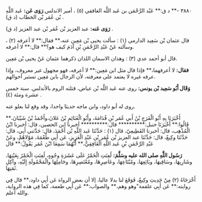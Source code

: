 ٣٨٨٠ -** د ق:** عَبْد الرَّحْمَن بن عَبد اللَّه الغافقي (٥) ، أمير الاندلس.**رَوَى عَن:** عَبد اللَّهِ بْن عُمَر بْن الخطاب (د ق) .

**رَوَى عَنه:** عبد العزيز بْن عُمَر بْن عبد العزيز (د ق) .

قال عثمان بْن سَعِيد الدارمي (١) : سألت يحيى بْن مَعِين عنه،** فقال:** لا أعرفه (٢) ، وسألته عَنْ عَبْدِ الرَّحْمَنِ بْنِ آدَمَ كيف هو؟** قال:** لا أعرفه.

قال أبو أحمد عدي (٣) : وهذان الاسمان اللذان ذكرهما عثمان عَنْ يحيى بْن مَعِين.

**فقال:** لا أعرفهما،** فإذا قال مثل ابن مَعِين:** لا أعرفه، فهو مجهول غير معروف، وإذا عرفه غيره لا يعتمد على معرفته، لأن الرجال بابن مَعِين تستبر أحوالهم.

**وَقَال أَبُو سَعِيد بْن يونس:** روى عنه عَبد اللَّه بْن عياض، قتلته الروم بالأندلس. سنة خمس عشرة ومئة (٤) .

روى له أبو داود، وابن ماجه حديثا واحدا، وقد وقع لنا بعلو عنه.

أَخْبَرَنَا بِهِ أَبُو الْفَرَجِ بْنُ أَبي عُمَر بْنِ قُدَامَةَ، وأَبُو الْغَنَائِمِ بْنُ عَلانَ،وأَحْمَدُ بْنُ شَيْبَانَ،** قَالُوا:** أَخْبَرَنَا حنبل:********** قال:********** أخبرنا ابن الحصين، قال: أخبرنا ابْنُ الْمُذْهِب، قال: أخبرنا القَطِيعِيّ، قال (١) : حَدَّثَنَا عَبد اللَّهِ بْن أَحْمَدَ، قال: حَدَّثني أَبِي، قال: حَدَّثَنَا وكِيعٌ، قال: حَدَّثَنَا عبد العزيز بْن عُمَر بْن عَبْدِ الْعَزِيزِ، عَن أَبِي طُعْمَةَ، مَوْلاهُمْ، وعَنْ عَبْدِ الرَّحْمَنِ بْنِ عَبد اللَّهِ الْغَافِقِيُّ،** أَنَّهُمَا سَمِعَا ابْنَ عُمَر يَقُولُ:** قال

**رَسُول اللَّهِ صلى الله عليه وسَلَّمَ:** لُعِنَتِ الْخَمْرُ عَلَى عَشَرَةِ وجُوهٍ، لُعِنَتِ الْخَمْرُ بِعَيْنِهَا، وشَارِبِهَا، وسَاقِيهَا، وبَائِعِهَا، ومُبْتَاعِهَا، وعَاصِرِهَا، ومُعْتَصِرِهَا، وحَامِلِهَا والْمَحْمُولَةِ إِلَيْهِ، وآكِلِ ثَمَنِهَا.

أَخْرَجَاهُ (٢) مِنْ حَدِيثِ وكِيعٌ، فَوَقَعَ لنا بدلا عاليا، إلا أن بعض الرواة عَن أَبِي داود،** قال فِي روايته:** عَن أَبِي علقمة"وهو وهم،** والصواب:** عَن أَبِي طعمة، كما فِي هذه الرواية، والله أعلم.